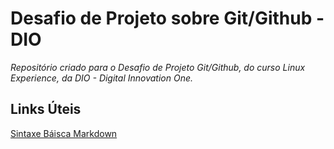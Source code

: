 # Desafio de Projeto sobre Git/Github - DIO
_Repositório criado para o Desafio de Projeto Git/Github, do curso Linux Experience, da DIO - Digital Innovation One._

## Links Úteis
[Sintaxe Báisca Markdown](https://www.markdownguide.org/basic-syntax/)
